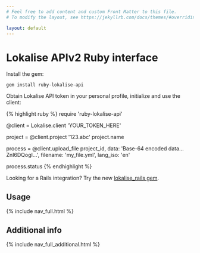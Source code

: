 ```yaml
---
# Feel free to add content and custom Front Matter to this file.
# To modify the layout, see https://jekyllrb.com/docs/themes/#overriding-theme-defaults

layout: default
---
```


# Lokalise APIv2 Ruby interface

Install the gem:

    gem install ruby-lokalise-api

Obtain Lokalise API token in your personal profile, initialize and use the client:

{% highlight ruby %}
require 'ruby-lokalise-api'

@client = Lokalise.client 'YOUR_TOKEN_HERE'

project = @client.project '123.abc'
project.name

process = @client.upload_file project_id,
                              data: 'Base-64 encoded data... ZnI6DQogI...',
                              filename: 'my_file.yml',
                              lang_iso: 'en'

process.status
{% endhighlight %}

Looking for a Rails integration? Try the new [lokalise_rails gem](https://github.com/bodrovis/lokalise_rails).

## Usage

<nav class="index">
  {% include nav_full.html %}
</nav>

## Additional info

<nav class="index">
  {% include nav_full_additional.html %}
</nav>
